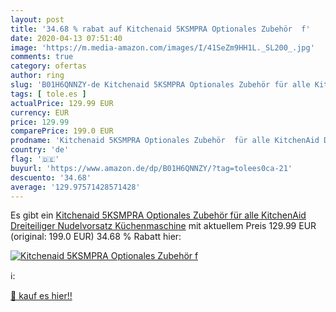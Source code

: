```yaml
---
layout: post
title: '34.68 % rabat auf Kitchenaid 5KSMPRA Optionales Zubehör  f'
date: 2020-04-13 07:51:40
image: 'https://m.media-amazon.com/images/I/41SeZm9HH1L._SL200_.jpg'
comments: true
category: ofertas
author: ring
slug: 'B01H6QNNZY-de Kitchenaid 5KSMPRA Optionales Zubehör für alle KitchenAid...'
tags: [ tole.es ]
actualPrice: 129.99 EUR
currency: EUR
price: 129.99
comparePrice: 199.0 EUR
prodname: 'Kitchenaid 5KSMPRA Optionales Zubehör  für alle KitchenAid Dreiteiliger Nudelvorsatz Küchenmaschine'
country: 'de'
flag: '🇩🇪'
buyurl: 'https://www.amazon.de/dp/B01H6QNNZY/?tag=tolees0ca-21'
descuento: '34.68'
average: '129.97571428571428'
---
```


Es gibt ein [Kitchenaid 5KSMPRA Optionales Zubehör  für alle KitchenAid Dreiteiliger Nudelvorsatz Küchenmaschine](https://www.amazon.de/dp/B01H6QNNZY/?tag=tolees0ca-21) mit aktuellem Preis 129.99 EUR (original: 199.0 EUR) 34.68 % Rabatt hier:

[![Kitchenaid 5KSMPRA Optionales Zubehör  f](https://m.media-amazon.com/images/I/41SeZm9HH1L._SL200_.jpg)](https://www.amazon.de/dp/B01H6QNNZY/?tag=tolees0ca-21)

ℹ️:


[🛒 kauf es hier!!](https://www.amazon.de/dp/B01H6QNNZY/?tag=tolees0ca-21)
